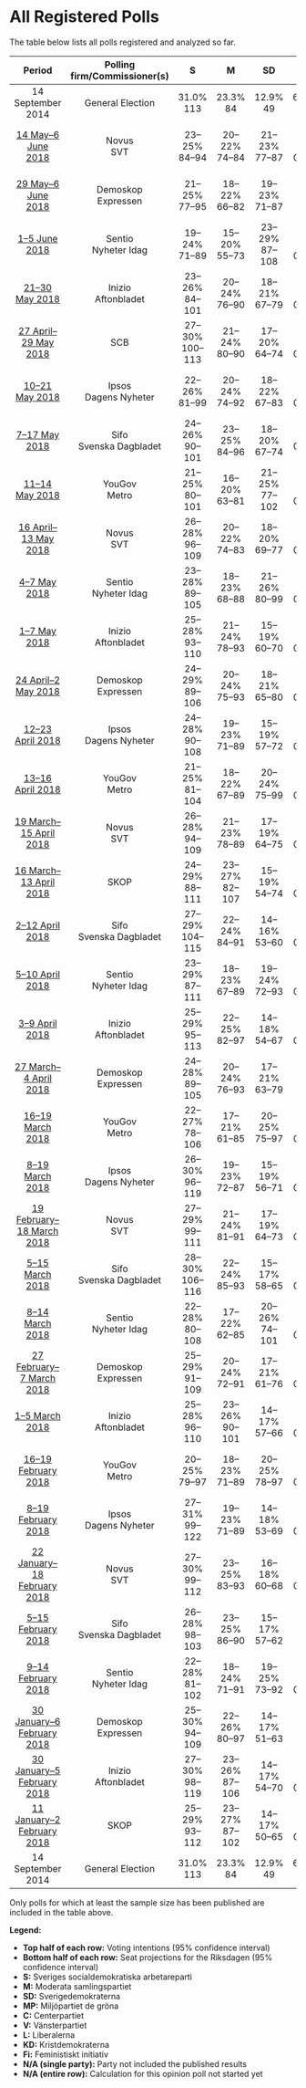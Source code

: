 # All Registered Polls

The table below lists all polls registered and analyzed so far.

| Period     | Polling firm/Commissioner(s) | S | M | SD | MP | C | V | L | KD | Fi |
|:----------:|:----------------------------:|:--:|:--:|:--:|:--:|:--:|:--:|:--:|:--:|:--:|
| 14 September 2014 | General Election | 31.0% <br> 113 | 23.3% <br> 84 | 12.9% <br> 49 | 6.9% <br> 25 | 6.1% <br> 22 | 5.7% <br> 21 | 5.4% <br> 19 | 4.6% <br> 16 | 3.1% <br> 0 |
| [14 May–6 June 2018](2018-06-06-Novus.html) | Novus <br> SVT | 23–25% <br> 84–94 | 20–22% <br> 74–84 | 21–23% <br> 77–87 | 4–5% <br> 0–19 | 8–10% <br> 30–36 | 8–10% <br> 31–37 | 4–5% <br> 15–19 | 2–3% <br> 0 | N/A <br> N/A |
| [29 May–6 June 2018](2018-06-06-Demoskop.html) | Demoskop <br> Expressen | 21–25% <br> 77–95 | 18–22% <br> 66–82 | 19–23% <br> 71–87 | 4–6% <br> 14–22 | 8–11% <br> 31–43 | 7–10% <br> 26–36 | 4–6% <br> 15–23 | 3–5% <br> 0–17 | 2–3% <br> 0 |
| [1–5 June 2018](2018-06-05-Sentio.html) | Sentio <br> Nyheter Idag | 19–24% <br> 71–89 | 15–20% <br> 55–73 | 23–29% <br> 87–108 | 4–6% <br> 0–23 | 6–9% <br> 21–34 | 8–12% <br> 29–43 | 6–9% <br> 20–33 | 2–5% <br> 0–16 | 0–1% <br> 0 |
| [21–30 May 2018](2018-05-30-Inizio.html) | Inizio <br> Aftonbladet | 23–26% <br> 84–101 | 20–24% <br> 76–90 | 18–21% <br> 67–79 | 3–5% <br> 0–17 | 8–11% <br> 31–40 | 7–9% <br> 27–34 | 4–5% <br> 0–19 | 4–6% <br> 16–22 | 1–2% <br> 0 |
| [27 April–29 May 2018](2018-05-29-SCB.html) | SCB | 27–30% <br> 100–113 | 21–24% <br> 80–90 | 17–20% <br> 64–74 | 4–5% <br> 0–18 | 8–10% <br> 29–36 | 7–8% <br> 25–31 | 4–5% <br> 0–19 | 2–3% <br> 0 | N/A <br> N/A |
| [10–21 May 2018](2018-05-21-Ipsos.html) | Ipsos <br> Dagens Nyheter | 22–26% <br> 81–99 | 20–24% <br> 74–92 | 18–22% <br> 67–83 | 3–5% <br> 0–18 | 8–10% <br> 27–36 | 8–10% <br> 32–42 | 4–6% <br> 0–23 | 3–5% <br> 0–18 | 1–3% <br> 0 |
| [7–17 May 2018](2018-05-17-Sifo.html) | Sifo <br> Svenska Dagbladet | 24–26% <br> 90–101 | 23–25% <br> 84–96 | 18–20% <br> 67–74 | 4% <br> 0–16 | 8–9% <br> 28–33 | 9–10% <br> 33–38 | 4–5% <br> 17–21 | 3–4% <br> 0 | 1–2% <br> 0 |
| [11–14 May 2018](2018-05-14-YouGov.html) | YouGov <br> Metro | 21–25% <br> 80–101 | 16–20% <br> 63–81 | 21–25% <br> 77–102 | 3–5% <br> 0–17 | 9–12% <br> 33–48 | 8–11% <br> 29–43 | 3–5% <br> 0–21 | 2–4% <br> 0–16 | 1–3% <br> 0 |
| [16 April–13 May 2018](2018-05-13-Novus.html) | Novus <br> SVT | 26–28% <br> 96–109 | 20–22% <br> 74–83 | 18–20% <br> 69–77 | 4–5% <br> 0–18 | 9–10% <br> 33–39 | 8–9% <br> 30–34 | 4–5% <br> 0–19 | 3–4% <br> 0 | N/A <br> N/A |
| [4–7 May 2018](2018-05-07-Sentio.html) | Sentio <br> Nyheter Idag | 23–28% <br> 89–105 | 18–23% <br> 68–88 | 21–26% <br> 80–99 | 3–6% <br> 0–21 | 6–9% <br> 24–34 | 8–11% <br> 31–42 | 3–5% <br> 0–17 | 1–3% <br> 0 | 1–3% <br> 0 |
| [1–7 May 2018](2018-05-07-Inizio.html) | Inizio <br> Aftonbladet | 25–28% <br> 93–110 | 21–24% <br> 78–93 | 15–19% <br> 60–70 | 3–5% <br> 0–18 | 8–10% <br> 29–40 | 6–9% <br> 24–33 | 3–5% <br> 0–20 | 4–6% <br> 15–22 | 2–3% <br> 0 |
| [24 April–2 May 2018](2018-05-02-Demoskop.html) | Demoskop <br> Expressen | 24–29% <br> 89–106 | 20–24% <br> 75–93 | 18–21% <br> 65–80 | 3–5% <br> 0–20 | 8–11% <br> 29–40 | 6–9% <br> 24–34 | 4–6% <br> 16–23 | 2–4% <br> 0 | 1–2% <br> 0 |
| [12–23 April 2018](2018-04-23-Ipsos.html) | Ipsos <br> Dagens Nyheter | 24–28% <br> 90–108 | 19–23% <br> 71–89 | 15–19% <br> 57–72 | 3–5% <br> 0–19 | 10–14% <br> 39–53 | 7–9% <br> 26–36 | 4–6% <br> 15–24 | 2–4% <br> 0 | 1–3% <br> 0 |
| [13–16 April 2018](2018-04-16-YouGov.html) | YouGov <br> Metro | 21–25% <br> 81–104 | 18–22% <br> 67–89 | 20–24% <br> 75–99 | 3–5% <br> 0–19 | 8–10% <br> 30–43 | 7–10% <br> 28–41 | 3–5% <br> 0–21 | 2–4% <br> 0–16 | 2–4% <br> 0 |
| [19 March–15 April 2018](2018-04-15-Novus.html) | Novus <br> SVT | 26–28% <br> 94–109 | 21–23% <br> 78–89 | 17–19% <br> 64–75 | 3–5% <br> 0–17 | 8–10% <br> 31–38 | 7–9% <br> 28–34 | 4–6% <br> 16–21 | 3–4% <br> 0–15 | N/A <br> N/A |
| [16 March–13 April 2018](2018-04-13-SKOP.html) | SKOP | 24–29% <br> 88–111 | 23–27% <br> 82–107 | 15–19% <br> 54–74 | 3–5% <br> 0–17 | 8–11% <br> 28–42 | 6–9% <br> 20–32 | 4–6% <br> 0–24 | 3–6% <br> 0–21 | 2–3% <br> 0 |
| [2–12 April 2018](2018-04-12-Sifo.html) | Sifo <br> Svenska Dagbladet | 27–29% <br> 104–115 | 22–24% <br> 84–91 | 14–16% <br> 53–60 | 4–5% <br> 0–17 | 9–10% <br> 34–41 | 8–9% <br> 29–34 | 4–5% <br> 0–18 | 3–4% <br> 0 | 2–3% <br> 0 |
| [5–10 April 2018](2018-04-10-Sentio.html) | Sentio <br> Nyheter Idag | 23–29% <br> 87–111 | 18–23% <br> 67–89 | 19–24% <br> 72–93 | 3–6% <br> 0–23 | 5–8% <br> 19–31 | 7–10% <br> 27–40 | 3–6% <br> 0–22 | 2–4% <br> 0 | 2–4% <br> 0–16 |
| [3–9 April 2018](2018-04-09-Inizio.html) | Inizio <br> Aftonbladet | 25–29% <br> 95–113 | 22–25% <br> 82–97 | 14–18% <br> 54–67 | 3–5% <br> 0–18 | 8–10% <br> 30–38 | 6–8% <br> 21–29 | 3–5% <br> 0–19 | 4–6% <br> 16–23 | 2–3% <br> 0 |
| [27 March–4 April 2018](2018-04-04-Demoskop.html) | Demoskop <br> Expressen | 24–28% <br> 89–105 | 20–24% <br> 76–93 | 17–21% <br> 63–79 | 4–6% <br> 16–23 | 8–11% <br> 30–43 | 7–10% <br> 27–39 | 3–5% <br> 0–18 | 3–4% <br> 0–15 | 1–2% <br> 0 |
| [16–19 March 2018](2018-03-19-YouGov.html) | YouGov <br> Metro | 22–27% <br> 78–106 | 17–21% <br> 61–85 | 20–25% <br> 75–97 | 3–5% <br> 0–20 | 6–9% <br> 23–37 | 7–10% <br> 26–40 | 4–6% <br> 0–24 | 3–5% <br> 0–18 | 2–4% <br> 0 |
| [8–19 March 2018](2018-03-19-Ipsos.html) | Ipsos <br> Dagens Nyheter | 26–30% <br> 96–119 | 19–23% <br> 72–87 | 15–19% <br> 56–71 | 3–5% <br> 0–19 | 9–12% <br> 32–46 | 8–10% <br> 29–40 | 4–6% <br> 0–23 | 2–4% <br> 0–15 | 1–3% <br> 0 |
| [19 February–18 March 2018](2018-03-18-Novus.html) | Novus <br> SVT | 27–29% <br> 99–111 | 21–24% <br> 81–91 | 17–19% <br> 64–73 | 3–4% <br> 0–16 | 9–10% <br> 33–39 | 7–9% <br> 27–33 | 4–6% <br> 16–21 | 3–4% <br> 0 | N/A <br> N/A |
| [5–15 March 2018](2018-03-15-Sifo.html) | Sifo <br> Svenska Dagbladet | 28–30% <br> 106–116 | 22–24% <br> 85–93 | 15–17% <br> 58–65 | 3–4% <br> 0–15 | 9–11% <br> 36–41 | 7–8% <br> 28–32 | 4–5% <br> 15–19 | 3% <br> 0 | 2% <br> 0 |
| [8–14 March 2018](2018-03-14-Sentio.html) | Sentio <br> Nyheter Idag | 22–28% <br> 80–108 | 17–22% <br> 62–85 | 20–26% <br> 74–101 | 3–6% <br> 0–25 | 5–8% <br> 18–32 | 6–10% <br> 23–39 | 3–6% <br> 0–20 | 4–7% <br> 0–25 | 1–3% <br> 0 |
| [27 February–7 March 2018](2018-03-07-Demoskop.html) | Demoskop <br> Expressen | 25–29% <br> 91–109 | 20–24% <br> 72–91 | 17–21% <br> 61–76 | 4–6% <br> 0–21 | 7–9% <br> 25–35 | 7–10% <br> 27–38 | 4–6% <br> 16–23 | 2–4% <br> 0–15 | 1–3% <br> 0 |
| [1–5 March 2018](2018-03-05-Inizio.html) | Inizio <br> Aftonbladet | 25–28% <br> 96–110 | 23–26% <br> 90–101 | 14–17% <br> 57–66 | 3–4% <br> 0–15 | 8–10% <br> 29–39 | 6–8% <br> 23–33 | 3–4% <br> 0–17 | 5–7% <br> 20–27 | 2–3% <br> 0 |
| [16–19 February 2018](2018-02-19-YouGov.html) | YouGov <br> Metro | 20–25% <br> 79–97 | 18–23% <br> 71–89 | 20–25% <br> 78–97 | 2–5% <br> 0–17 | 8–11% <br> 31–44 | 8–12% <br> 32–46 | 4–6% <br> 0–23 | 2–4% <br> 0 | 2–4% <br> 0 |
| [8–19 February 2018](2018-02-19-Ipsos.html) | Ipsos <br> Dagens Nyheter | 27–31% <br> 99–122 | 19–23% <br> 71–89 | 14–18% <br> 53–69 | 2–4% <br> 0–15 | 9–13% <br> 36–49 | 8–11% <br> 29–42 | 4–6% <br> 0–24 | 2–4% <br> 0–15 | 1–3% <br> 0 |
| [22 January–18 February 2018](2018-02-18-Novus.html) | Novus <br> SVT | 27–30% <br> 99–112 | 23–25% <br> 83–93 | 16–18% <br> 60–68 | 4–5% <br> 0–18 | 8–10% <br> 30–35 | 7–9% <br> 27–33 | 4–5% <br> 15–19 | 2–3% <br> 0 | N/A <br> N/A |
| [5–15 February 2018](2018-02-15-Sifo.html) | Sifo <br> Svenska Dagbladet | 26–28% <br> 98–103 | 23–25% <br> 86–90 | 15–17% <br> 57–62 | 4–5% <br> 16–17 | 10–11% <br> 37–41 | 7–8% <br> 25–28 | 5% <br> 17–20 | 2–3% <br> 0 | 1–2% <br> 0 |
| [9–14 February 2018](2018-02-14-Sentio.html) | Sentio <br> Nyheter Idag | 22–28% <br> 81–102 | 18–24% <br> 71–91 | 19–25% <br> 73–92 | 2–5% <br> 0–18 | 9–13% <br> 33–50 | 7–11% <br> 29–43 | 3–6% <br> 0–21 | 1–4% <br> 0 | 1–3% <br> 0 |
| [30 January–6 February 2018](2018-02-06-Demoskop.html) | Demoskop <br> Expressen | 25–30% <br> 94–109 | 22–26% <br> 80–97 | 14–17% <br> 51–63 | 4–6% <br> 15–23 | 8–11% <br> 29–39 | 6–9% <br> 22–31 | 4–6% <br> 15–22 | 3–5% <br> 0–16 | 2–3% <br> 0 |
| [30 January–5 February 2018](2018-02-05-Inizio.html) | Inizio <br> Aftonbladet | 27–30% <br> 98–119 | 23–26% <br> 87–106 | 14–17% <br> 54–70 | 3–4% <br> 0–15 | 8–11% <br> 30–43 | 6–8% <br> 22–31 | 3–5% <br> 0–19 | 3–5% <br> 0–20 | 2–3% <br> 0 |
| [11 January–2 February 2018](2018-02-02-SKOP.html) | SKOP | 25–29% <br> 93–112 | 23–27% <br> 87–102 | 14–17% <br> 50–65 | 2–4% <br> 0–16 | 9–12% <br> 35–48 | 6–9% <br> 26–34 | 4–6% <br> 17–24 | 3–5% <br> 0–17 | 1–3% <br> 0 |
| 14 September 2014 | General Election | 31.0% <br> 113 | 23.3% <br> 84 | 12.9% <br> 49 | 6.9% <br> 25 | 6.1% <br> 22 | 5.7% <br> 21 | 5.4% <br> 19 | 4.6% <br> 16 | 3.1% <br> 0 |

Only polls for which at least the sample size has been published are included in the table above.

**Legend:**
+ **Top half of each row:** Voting intentions (95% confidence interval)
+ **Bottom half of each row:** Seat projections for the Riksdagen (95% confidence interval)
+ **S:** Sveriges socialdemokratiska arbetareparti
+ **M:** Moderata samlingspartiet
+ **SD:** Sverigedemokraterna
+ **MP:** Miljöpartiet de gröna
+ **C:** Centerpartiet
+ **V:** Vänsterpartiet
+ **L:** Liberalerna
+ **KD:** Kristdemokraterna
+ **Fi:** Feministiskt initiativ
+ **N/A (single party):** Party not included the published results
+ **N/A (entire row):** Calculation for this opinion poll not started yet

